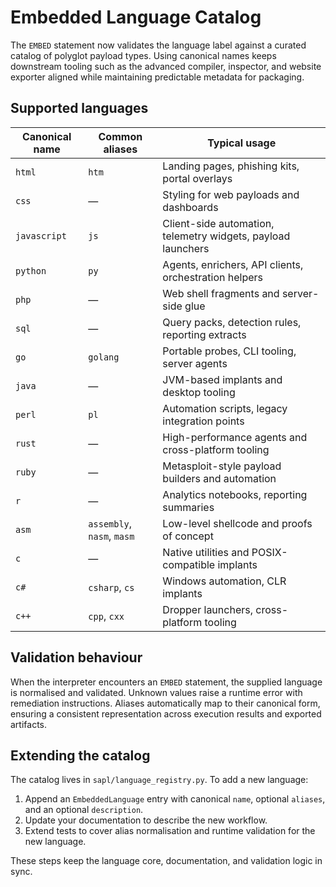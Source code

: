 # Embedded Language Catalog

The `EMBED` statement now validates the language label against a curated catalog of
polyglot payload types. Using canonical names keeps downstream tooling such as the
advanced compiler, inspector, and website exporter aligned while maintaining
predictable metadata for packaging.

## Supported languages

| Canonical name | Common aliases | Typical usage |
| --- | --- | --- |
| `html` | `htm` | Landing pages, phishing kits, portal overlays |
| `css` | — | Styling for web payloads and dashboards |
| `javascript` | `js` | Client-side automation, telemetry widgets, payload launchers |
| `python` | `py` | Agents, enrichers, API clients, orchestration helpers |
| `php` | — | Web shell fragments and server-side glue |
| `sql` | — | Query packs, detection rules, reporting extracts |
| `go` | `golang` | Portable probes, CLI tooling, server agents |
| `java` | — | JVM-based implants and desktop tooling |
| `perl` | `pl` | Automation scripts, legacy integration points |
| `rust` | — | High-performance agents and cross-platform tooling |
| `ruby` | — | Metasploit-style payload builders and automation |
| `r` | — | Analytics notebooks, reporting summaries |
| `asm` | `assembly`, `nasm`, `masm` | Low-level shellcode and proofs of concept |
| `c` | — | Native utilities and POSIX-compatible implants |
| `c#` | `csharp`, `cs` | Windows automation, CLR implants |
| `c++` | `cpp`, `cxx` | Dropper launchers, cross-platform tooling |

## Validation behaviour

When the interpreter encounters an `EMBED` statement, the supplied language is
normalised and validated. Unknown values raise a runtime error with remediation
instructions. Aliases automatically map to their canonical form, ensuring a
consistent representation across execution results and exported artifacts.

## Extending the catalog

The catalog lives in `sapl/language_registry.py`. To add a new language:

1. Append an `EmbeddedLanguage` entry with canonical `name`, optional `aliases`,
   and an optional `description`.
2. Update your documentation to describe the new workflow.
3. Extend tests to cover alias normalisation and runtime validation for the new
   language.

These steps keep the language core, documentation, and validation logic in sync.
